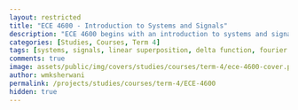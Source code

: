 ```yaml
---
layout: restricted
title: "ECE 4600 - Introduction to Systems and Signals"
description: "ECE 4600 begins with an introduction to systems and signals, and includes mechanical and electrical analogues; principles of linear superposition and time-invariance; definitions, properties, and use of the delta function; applications of complex variables and functions; impulse and step responses; input-output relations of continuous-time systems in terms of convolution and transfer functions; frequency response plots; the Fourier transform and applications; Laplace transforms with application to filtering, communications, and controls."
categories: [Studies, Courses, Term 4]
tags: [systems, signals, linear superposition, delta function, fourier transform, laplace transform, convolution, transfer functions]
comments: true
image: assets/public/img/covers/studies/courses/term-4/ece-4600-cover.png
author: wmksherwani
permalink: /projects/studies/courses/term-4/ECE-4600
hidden: true
---
```


